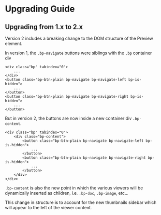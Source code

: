 # Upgrading Guide

## Upgrading from 1.x to 2.x

Version 2 includes a breaking change to the DOM structure of the Preview element.

In version 1, the `.bp-navigate` buttons were siblings with the `.bp` container div

```
<div class="bp" tabindex="0">
    ...
</div>
<button class="bp-btn-plain bp-navigate bp-navigate-left bp-is-hidden">
    ...
</button>
<button class="bp-btn-plain bp-navigate bp-navigate-right bp-is-hidden">
    ...
</button>
```

But in version 2, the buttons are now inside a new container div `.bp-content`.

```
<div class="bp" tabindex="0">
    <div class="bp-content">
        <button class="bp-btn-plain bp-navigate bp-navigate-left bp-is-hidden">
            ...
        </button>
        <button class="bp-btn-plain bp-navigate bp-navigate-right bp-is-hidden">
            ...
        </button>
    </div>
</div>
```

`.bp-content` is also the new point in which the various viewers will be dynamically inserted as children, i.e. `.bp-doc`, `.bp-image`, etc...

This change in structure is to account for the new thumbnails sidebar which will appear to the left of the viewer content.

